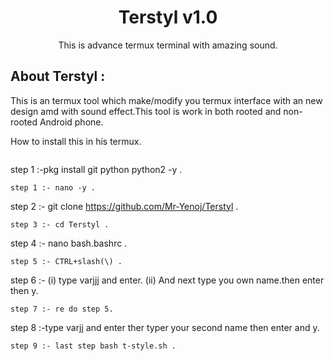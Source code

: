 
<h1 align="center">Terstyl v1.0 </h1>
<p align="center">
This is advance termux terminal with amazing sound. 







</p>

## About Terstyl :
This is an termux tool which make/modify you termux interface with an new design amd with sound effect.This tool is work in both rooted and non-rooted Android phone.














How to install this in his termux.
```
```
step 1 :-pkg install git python python2 -y . 
```
step 1 :- nano -y . 
```
step 2 :- git clone https://github.com/Mr-Yenoj/Terstyl . 
```
step 3 :- cd Terstyl .
```
step 4 :- nano bash.bashrc .
```
step 5 :- CTRL+slash(\) .
```
step 6 :- (i) type varjjj and enter.
          (ii) And next type you own name.then enter then y.          
```
step 7 :- re do step 5.
```
step 8 :-type varjj and enter ther typer your second name then enter and y. 
```
step 9 :- last step bash t-style.sh .
```
